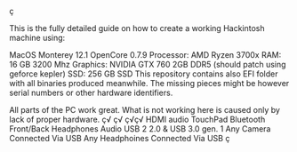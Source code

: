 ç

This is the fully detailed guide on how to create a working Hackintosh machine using:

MacOS Monterey 12.1
OpenCore 0.7.9
Processor: AMD Ryzen 3700x
RAM: 16 GB 3200 Mhz
Graphics: NVIDIA GTX 760 2GB DDR5 (should patch using geforce kepler)
SSD: 256 GB SSD
This repository contains also EFI folder with all binaries produced meanwhile. The missing pieces might be however serial numbers or other hardware identifiers.

All parts of the PC work great. What is not working here is caused only by lack of proper hardware.
ç√
ç√
ç√ç√
HDMI audio
TouchPad
Bluetooth
Front/Back Headphones Audio
USB 2 2.0 & USB 3.0 gen. 1
Any Camera Connected Via USB
Any Headphoines Connected Via USB
ç
